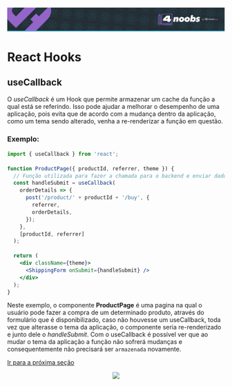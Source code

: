 <p align="center">
  <a href="https://github.com/he4rt/4noobs" target="_blank">
    <img src="../../assets/global/header-4noobs.svg">
  </a>
</p>

# React Hooks

## useCallback

O _useCallback_ é um Hook que permite armazenar um cache da função a qual está se referindo. Isso pode ajudar a melhorar o desempenho de uma aplicação, pois evita que de acordo com a mudança dentro da aplicação, como um tema sendo alterado, venha a re-renderizar a função em questão.

### Exemplo:

```jsx
import { useCallback } from 'react';

function ProductPage({ productId, referrer, theme }) {
  // Função utilizada para fazer a chamada para o backend e enviar dados do formulário
  const handleSubmit = useCallback(
    orderDetails => {
      post('/product/' + productId + '/buy', {
        referrer,
        orderDetails,
      });
    },
    [productId, referrer]
  );

  return (
    <div className={theme}>
      <ShippingForm onSubmit={handleSubmit} />
    </div>
  );
}
```

Neste exemplo, o componente **ProductPage** é uma pagina na qual o usuário pode fazer a compra de um determinado produto, através do formulário que é disponibilizado, caso não houvesse um useCallback, toda vez que alterasse o tema da aplicação, o componente seria re-renderizado e junto dele o _handleSubmit_. Com o useCallback é possível ver que ao mudar o tema da aplicação a função não sofrerá mudanças e consequentemente não precisará ser `armazenada` novamente.

[Ir para a próxima seção](../Ferramentas%20de%20build/1-npm-yarn.md)

<p align="center">
  <a href="https://github.com/he4rt/4noobs" target="_blank">
    <img src="../../assets/global/footer-4noobs.svg" width="380">
  </a>
</p>